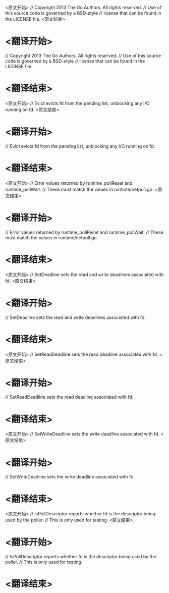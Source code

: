 
<原文开始>
// Copyright 2013 The Go Authors. All rights reserved.
// Use of this source code is governed by a BSD-style
// license that can be found in the LICENSE file.
<原文结束>

# <翻译开始>
// Copyright 2013 The Go Authors. All rights reserved.
// Use of this source code is governed by a BSD-style
// license that can be found in the LICENSE file.
# <翻译结束>


<原文开始>
// Evict evicts fd from the pending list, unblocking any I/O running on fd.
<原文结束>

# <翻译开始>
// Evict evicts fd from the pending list, unblocking any I/O running on fd.
# <翻译结束>


<原文开始>
// Error values returned by runtime_pollReset and runtime_pollWait.
// These must match the values in runtime/netpoll.go.
<原文结束>

# <翻译开始>
// Error values returned by runtime_pollReset and runtime_pollWait.
// These must match the values in runtime/netpoll.go.
# <翻译结束>


<原文开始>
// SetDeadline sets the read and write deadlines associated with fd.
<原文结束>

# <翻译开始>
// SetDeadline sets the read and write deadlines associated with fd.
# <翻译结束>


<原文开始>
// SetReadDeadline sets the read deadline associated with fd.
<原文结束>

# <翻译开始>
// SetReadDeadline sets the read deadline associated with fd.
# <翻译结束>


<原文开始>
// SetWriteDeadline sets the write deadline associated with fd.
<原文结束>

# <翻译开始>
// SetWriteDeadline sets the write deadline associated with fd.
# <翻译结束>


<原文开始>
// IsPollDescriptor reports whether fd is the descriptor being used by the poller.
// This is only used for testing.
<原文结束>

# <翻译开始>
// IsPollDescriptor reports whether fd is the descriptor being used by the poller.
// This is only used for testing.
# <翻译结束>

